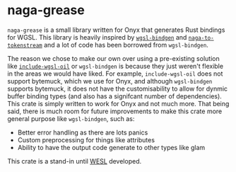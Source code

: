 # naga-grease

`naga-grease` is a small library written for Onyx that generates Rust bindings for WGSL. This library is heavily inspired by [`wgsl-bindgen`](https://github.com/Swoorup/wgsl-bindgen) and [`naga-to-tokenstream`](https://github.com/LucentFlux/naga-to-tokenstream) and a lot of code has been borrowed from `wgsl-bindgen`.

The reason we chose to make our own over using a pre-existing solution like [`include-wgsl-oil`](https://github.com/LucentFlux/include-wgsl-oil) or `wgsl-bindgen` is because they just weren't flexible in the areas we would have liked.
For example, `include-wgsl-oil` does not support bytemuck, which we use for Onyx, and although `wgsl-bindgen` supports bytemuck, it does not have the customisability to allow for dynmic buffer binding types (and also has a signifcant number of dependencies).
This crate is simply written to work for Onyx and not much more. That being said, there is much room for future improvements to make this crate more general purpose like `wgsl-bindgen`, such as:

-   Better error handling as there are lots panics
-   Custom preprocessing for things like attributes
-   Ability to have the output code generate to other types like glam

This crate is a stand-in until [WESL](https://github.com/wgsl-tooling-wg/wesl-spec) developed.
